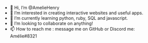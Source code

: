 - 👋 Hi, I’m @AmelieHenry
- 👀 I’m interested in creating interactive websites and useful apps.
- 🌱 I’m currently learning python, ruby, SQL and javascript. 
- 💞️ I’m looking to collaborate on anything! 
- 📫 How to reach me : message me on GitHub or Discord me: Amélie#8321
